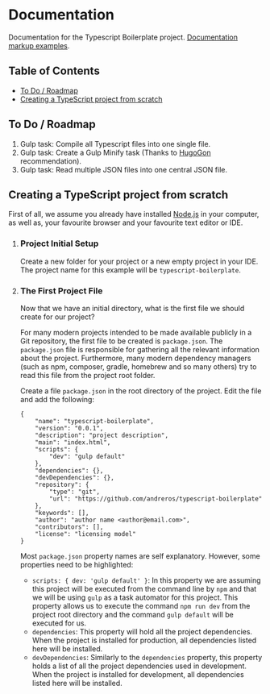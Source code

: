 # Documentation

Documentation for the Typescript Boilerplate project. [Documentation markup examples](examples.md).


## Table of Contents

*  [To Do / Roadmap](#roadmap)
*  [Creating a TypeScript project from scratch](#creating-project)


## [](#roadmap)To Do / Roadmap

1. Gulp task: Compile all Typescript files into one single file.
1. Gulp task: Create a Gulp Minify task (Thanks to [HugoGon](https://github.com/HugoGon) recommendation).
1. Gulp task: Read multiple JSON files into one central JSON file.


## [](#creating-project)Creating a TypeScript project from scratch

First of all, we assume you already have installed [Node.js](https://nodejs.org/en/download/) in your computer, as well 
as, your favourite browser and your favourite text editor or IDE.

1. ### Project Initial Setup

    Create a new folder for your project or a new empty project in your IDE. The project name for this example will be 
    `typescript-boilerplate`. 


2. ### The First Project File 

    Now that we have an initial directory, what is the first file we should create for our project?
    
    For many modern projects intended to be made available publicly in a Git repository, the first file to be created is 
    `package.json`. The `package.json` file is responsible for gathering all the relevant information about the project.
    Furthermore, many modern dependency managers (such as npm, composer, gradle, homebrew and so many others) try to read 
    this file from the project root folder.
    
    Create a file `package.json` in the root directory of the project. Edit the file and add the following:

    ```
    {
        "name": "typescript-boilerplate",
        "version": "0.0.1",
        "description": "project description",
        "main": "index.html",
        "scripts": {
            "dev": "gulp default"
        },
        "dependencies": {},
        "devDependencies": {},
        "repository": {
            "type": "git",
            "url": "https://github.com/andreros/typescript-boilerplate"
        },
        "keywords": [],
        "author": "author name <author@email.com>",
        "contributors": [],
        "license": "licensing model"
    }
    ```
    
    Most `package.json` property names are self explanatory. However, some properties need to be highlighted:
    * `scripts: { dev: 'gulp default' }`: In this property we are assuming this project will be executed from the command 
    line by `npm` and that we will be using `gulp` as a task automator for this project. This property allows us to execute
    the command `npm run dev` from the project root directory and the command `gulp default` will be executed for us.
    * `dependencies`: This property will hold all the project dependencies. When the project is installed for production,
    all dependencies listed here will be installed.
    * `devDependencies`: Similarly to the `dependencies` property, this property holds a list of all the project dependencies
    used in development. When the project is installed for development, all dependencies listed here will be installed.
  
